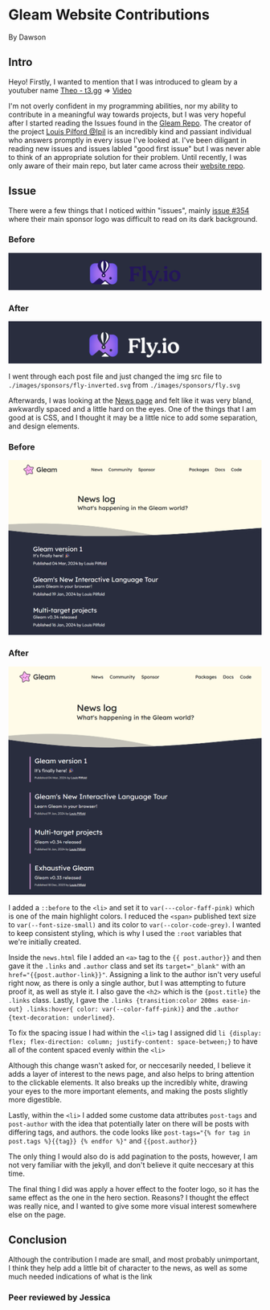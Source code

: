# Gleam Website Contributions
By Dawson

## Intro
Heyo! Firstly, I wanted to mention that I was introduced to gleam by a youtuber name [Theo - t3.gg](https://www.youtube.com/watch?v=_I-CSgoCgsk) => [Video](https://www.youtube.com/watch?v=_I-CSgoCgsk)

I'm not overly confident in my programming abilities, nor my ability to contribute in a meaningful way towards projects, but I was very hopeful after I started reading the Issues found in the [Gleam Repo](https://github.com/gleam-lang/gleam). The creator of the project [Louis Pilford @Ipil](https://github.com/lpil) is an incredibly kind and passiant individual who answers promptly in every issue I've looked at. I've been diligant in reading new issues and issues labled "good first issue" but I was never able to think of an appropriate solution for their problem. Until recently, I was only aware of their main repo, but later came across their [website repo](https://github.com/gleam-lang/website).

## Issue
There were a few things that I noticed within "issues", mainly [issue #354](https://github.com/gleam-lang/website/issues/354) where their main sponsor logo was difficult to read on its dark background.

### Before
<img src="./contribution-images/fly-before.png"/>

### After
<img src="./contribution-images/fly-after.png"/>

I went through each post file and just changed the img src file to `./images/sponsors/fly-inverted.svg` from `./images/sponsors/fly.svg`

Afterwards, I was looking at the [News page](https://gleam.run/news/) and felt like it was very bland, awkwardly spaced and a little hard on the eyes. One of the things that I am good at is CSS, and I thought it may be a little nice to add some separation, and design elements.

### Before
<img src="./contribution-images/news-page-before.png"/>

### After
<img src="./contribution-images/news-page-after.png"/>

I added a `::before` to the `<li>` and set it to `var(---color-faff-pink)` which is one of the main highlight colors. I reduced the `<span>` published text size to `var(--font-size-small)` and its color to `var(--color-code-grey)`. I wanted to keep consistent styling, which is why I used the `:root` variables that we're initially created. 

Inside the `news.html` file I added an `<a>` tag to the `{{ post.author}}` and then gave it the `.links` and `.author` class and set its `target="_blank"` with an `href="{{post.author-link}}"`. Assigning a link to the author isn't very useful right now, as there is only a single author, but I was attempting to future proof it, as well as style it. I also gave the `<h2>` which is the `{post.title}` the `.links` class. Lastly, I gave the `.links {transition:color 200ms ease-in-out} .links:hover{ color: var(--color-faff-pink)}` and the `.author {text-decoration: underlined}`.

To fix the spacing issue I had within the `<li>` tag I assigned did `li {display: flex; flex-direction: column; justify-content: space-between;}` to have all of the content spaced evenly within the `<li>`

Although this change wasn't asked for, or neccesarily needed, I believe it adds a layer of interest to the news page, and also helps to bring attention to the clickable elements. It also breaks up the incredibly white, drawing your eyes to the more important elements, and making the posts slightly more digestible.

Lastly, within the `<li>` I added some custome data attributes `post-tags` and `post-author` with the idea that potentially later on there will be posts with differing tags, and authors. the code looks like `post-tags="{% for tag in post.tags %}{{tag}} {% endfor %}"` and `{{post.author}}`

The only thing I would also do is add pagination to the posts, however, I am not very familiar with the jekyll, and don't believe it quite neccesary at this time.

The final thing I did was apply a hover effect to the footer logo, so it has the same effect as the one in the hero section. Reasons? I thought the effect was really nice, and I wanted to give some more visual interest somewhere else on the page.

## Conclusion
Although the contribution I made are small, and most probably unimportant, I think they help add a little bit of character to the news, as well as some much needed indications of what is the link

### Peer reviewed by Jessica
